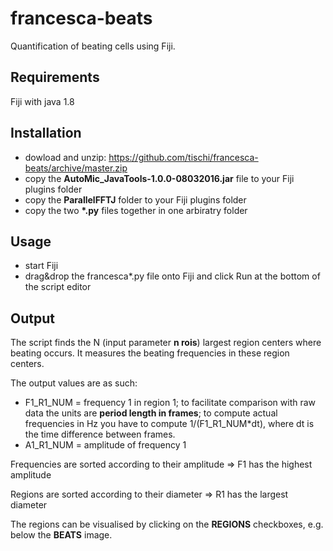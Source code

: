 # francesca-beats

Quantification of beating cells using Fiji.

## Requirements

Fiji with java 1.8

## Installation

- dowload and unzip: https://github.com/tischi/francesca-beats/archive/master.zip
- copy the __AutoMic_JavaTools-1.0.0-08032016.jar__ file to your Fiji plugins folder 
- copy the __ParallelFFTJ__ folder to your Fiji plugins folder
- copy the two __*.py__ files together in one arbiratry folder

## Usage

- start Fiji
- drag&drop the francesca*.py file onto Fiji and click Run at the bottom of the script editor

## Output

The script finds the N (input parameter __n rois__) largest region centers where beating occurs. 
It measures the beating frequencies in these region centers.

The output values are as such:

- F1_R1_NUM = frequency 1 in region 1; to facilitate comparison with raw data the units are __period length in frames__; to compute actual frequencies in Hz you have to compute 1/(F1_R1_NUM*dt), where dt is the time difference between frames.
- A1_R1_NUM = amplitude of frequency 1 

Frequencies are sorted according to their amplitude => F1 has the highest amplitude

Regions are sorted according to their diameter => R1 has the largest diameter

The regions can be visualised by clicking on the __REGIONS__ checkboxes, e.g. below the __BEATS__ image.





